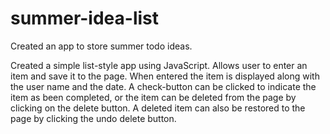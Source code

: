 # summer-idea-list
Created an app to store summer todo ideas. 


Created a simple list-style app using JavaScript.  Allows user to enter an item and save it to the page. When entered the item is displayed along with the user name and the date.  A check-button can be clicked to indicate the item as been completed, or the item can be deleted from the page by clicking on the delete button. A deleted item can also be restored to the page by clicking the undo delete button.   
